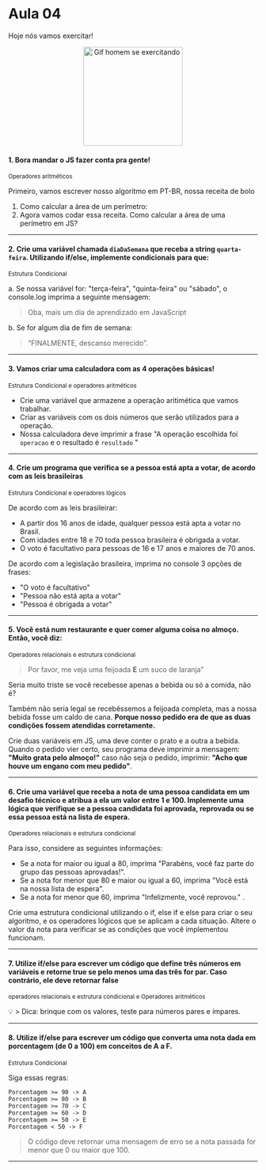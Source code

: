 # Aula 04

Hoje nós vamos exercitar!

<p align="center">
    <img alt="Gif homem se exercitando" src="https://anamaria.uol.com.br/amp-stories/6-dicas-para-treinar-em-casa/assets/11.gif" width=200 />
</p>

#### 1. Bora mandar o JS fazer conta pra gente!
<sub>Operadores aritméticos</sub>

Primeiro, vamos escrever nosso algoritmo em PT-BR, nossa receita de bolo
1. Como calcular a área de um perímetro:
2. Agora vamos codar essa receita. Como calcular a área de uma perímetro em JS?
---

#### 2. Crie uma variável chamada `diaDaSemana` que receba a string `quarta-feira`. Utilizando if/else, implemente condicionais para que:
<sub>Estrutura Condicional</sub>
  
a. Se nossa variável for: "terça-feira", "quinta-feira" ou "sábado", o console.log imprima a seguinte mensagem:
  > Oba, mais um dia de aprendizado em JavaScript
  
b. Se for algum dia de fim de semana:  
  > “FINALMENTE, descanso merecido”.

---

#### 3. Vamos criar uma calculadora com as 4 operações básicas!
<sub>Estrutura Condicional e operadores aritméticos</sub>

- Crie uma variável que armazene a operação aritimética que vamos trabalhar.
- Criar as variáveis com os dois números que serão utilizados para a operação.
- Nossa calculadora deve imprimir a frase "A operação escolhida foi `operacao` e o resultado é `resultado` "

---

#### 4. Crie um programa que verifica se a pessoa está apta a votar, de acordo com as leis brasileiras
<sub>Estrutura Condicional e operadores lógicos</sub>

De acordo com as leis brasileirar:
- A partir dos 16 anos de idade, qualquer pessoa está apta a votar no Brasil.
- Com idades entre 18 e 70 toda pessoa brasileira é obrigada a votar.
- O voto é facultativo para pessoas de 16 e 17 anos e maiores de 70 anos.

De acordo com a legislação brasileira, imprima no console 3 opções de frases:
- "O voto é facultativo"
- "Pessoa não está apta a votar"
- "Pessoa é obrigada a votar"

---

#### 5. Você está num restaurante e quer comer alguma coisa no almoço. Então, você diz:
<sub>Operadores relacionais e estrutura condicional</sub>

 > Por favor, me veja uma feijoada **E** um suco de laranja”
 
Seria muito triste se você recebesse apenas a bebida ou só a comida, não é? 

Também não seria legal se recebêssemos a feijoada completa, mas a nossa bebida fosse um caldo de cana. **Porque nosso pedido era de que as duas condições fossem atendidas corretamente.**

Crie duas variáveis em JS, uma deve conter o prato e a outra a bebida. Quando o pedido vier certo, seu programa deve imprimir a mensagem: **"Muito grata pelo almoço!"** caso não seja o pedido, imprimir: **"Acho que houve um engano com meu pedido"**.

---

#### 6. Crie uma variável que receba a nota de uma pessoa candidata em um desafio técnico e atribua a ela um valor entre 1 e 100. Implemente uma lógica que verifique se a pessoa candidata foi aprovada, reprovada ou se essa pessoa está na lista de espera. 
<sub>Operadores relacionais e estrutura condicional</sub>

Para isso, considere as seguintes informações: 
* Se a nota for maior ou igual a 80, imprima "Parabéns, você faz parte do grupo das pessoas aprovadas!".
* Se a nota for menor que 80 e maior ou igual a 60, imprima "Você está na nossa lista de espera".
* Se a nota for menor que 60, imprima "Infelizmente, você reprovou." .

Crie uma estrutura condicional utilizando o if, else if e else para criar o seu algoritmo, e os operadores lógicos que se aplicam a cada situação. Altere o valor da nota para verificar se as condições que você implementou funcionam.

---

#### 7. Utilize if/else para escrever um código que define três números em variáveis e retorne true se pelo menos uma das três for par. Caso contrário, ele deve retornar false
<sub>operadores relacionais e estrutura condicional e  Operadores aritméticos</sub>

💡 > Dica: brinque com os valores, teste para números pares e ímpares.

---

#### 8. Utilize if/else para escrever um código que converta uma nota dada em porcentagem (de 0 a 100) em conceitos de A a F. 
<sub>Estrutura Condicional</sub>

  Siga essas regras:
  ```
  Porcentagem >= 90 -> A
  Porcentagem >= 80 -> B
  Porcentagem >= 70 -> C 
  Porcentagem >= 60 -> D 
  Porcentagem >= 50 -> E
  Porcentagem < 50 -> F
  ```

> O código deve retornar uma mensagem de erro se a nota passada for menor que 0 ou maior que 100.

---